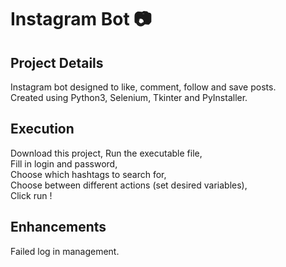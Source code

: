 # Instagram Bot :camera:

## Project Details
Instagram bot designed to like, comment, follow and save posts.           
Created using Python3, Selenium, Tkinter and PyInstaller.

## Execution
Download this project,
Run the executable file,     
Fill in login and password,        
Choose which hashtags to search for,     
Choose between different actions (set desired variables),     
Click run !     

## Enhancements
Failed log in management.
